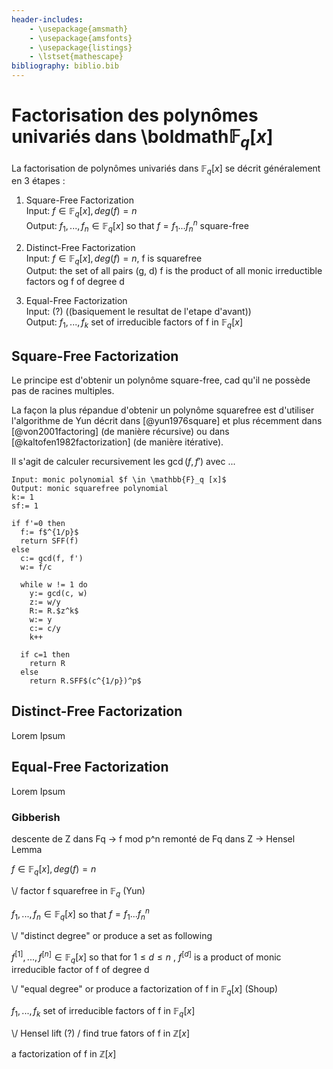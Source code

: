 ```yaml
---
header-includes:
    - \usepackage{amsmath}
    - \usepackage{amsfonts}
    - \usepackage{listings}
    - \lstset{mathescape}
bibliography: biblio.bib
---
```


# Factorisation des polynômes univariés dans \boldmath$\mathbb{F}_q [x]$


La factorisation de polynômes univariés dans $\mathbb{F}_q [x]$ se décrit généralement en 3 étapes :

1. Square-Free Factorization  
    Input: $f \in \mathbb{F}_q [x], deg(f) = n$  
    Output: $f_1,..., f_n \in \mathbb{F}_q [x]$ so that $f = f_1...f_n^n$ square-free

1. Distinct-Free Factorization  
    Input: $f \in \mathbb{F}_q [x], deg(f) = n$, f is squarefree  
    Output: the set of all pairs (g, d) f is the product of all monic irreductible factors og f of degree d

1. Equal-Free Factorization  
    Input: (?) ((basiquement le resultat de l'etape d'avant))  
    Output: ${f_1, ..., f_k}$ set of irreducible factors of f in $\mathbb{F}_q [x]$


## Square-Free Factorization

Le principe est d'obtenir un polynôme square-free, cad qu'il ne possède pas de racines multiples.

La façon la plus répandue d'obtenir un polynôme squarefree est d'utiliser l'algorithme de Yun
décrit dans [@yun1976square] et plus récemment dans [@von2001factoring] (de manière récursive)
ou dans [@kaltofen1982factorization] (de manière itérative).

Il s'agit de calculer recursivement les $\gcd(f, f')$ avec ...


```{.numberLines}
Input: monic polynomial $f \in \mathbb{F}_q [x]$
Output: monic squarefree polynomial
k:= 1
sf:= 1

if f'=0 then
  f:= f$^{1/p}$
  return SFF(f)
else
  c:= gcd(f, f')
  w:= f/c

  while w != 1 do
    y:= gcd(c, w)
    z:= w/y
    R:= R.$z^k$
    w:= y
    c:= c/y
    k++

  if c=1 then
    return R
  else
    return R.SFF$(c^{1/p})^p$

```

## Distinct-Free Factorization

Lorem Ipsum

## Equal-Free Factorization

Lorem Ipsum


### Gibberish


descente de Z dans Fq -> f mod p^n
remonté de Fq dans Z -> Hensel Lemma


$f \in \mathbb{F}_q [x], deg(f) = n$

\\/ factor f squarefree in $\mathbb{F}_q$ (Yun)

$f_1,..., f_n \in \mathbb{F}_q [x]$ so that $f = f_1...f_n^n$

\\/ "distinct degree" or produce a set as following

$f^{[1]}, ..., f^{[n]} \in \mathbb{F}_q [x]$ so that for $1 \leq d \leq n$ , $f^{[d]}$ is a product of monic irreducible factor of f of degree d

\\/ "equal degree" or produce a factorization of f in $\mathbb{F}_q [x]$ (Shoup)

${f_1, ..., f_k}$ set of irreducible factors of f in $\mathbb{F}_q [x]$

\\/ Hensel lift (?) / find true fators of f in $\mathbb{Z} [x]$

a factorization of f in $\mathbb{Z} [x]$


